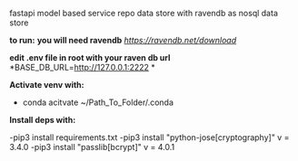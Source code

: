 fastapi model based service repo data store with ravendb as nosql data store

**to run:**
**you will need ravendb**
*https://ravendb.net/download*

**edit .env file in root with your  raven db url**
*BASE_DB_URL=http://127.0.0.1:2222 *

**Activate venv with:**

- conda acitvate ~/Path_To_Folder/.conda

**Install deps with:**

-pip3 install requirements.txt
-pip3 install "python-jose[cryptography]" v = 3.4.0
-pip3 install "passlib[bcrypt]" v = 4.0.1
